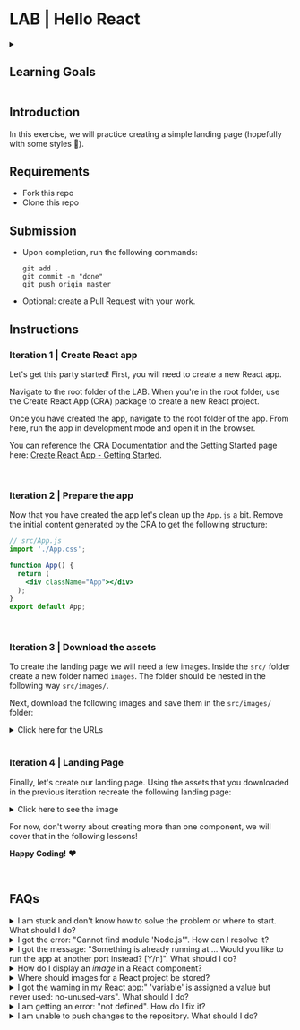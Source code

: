 # LAB | Hello React

<details>

  <summary>
   <h2>Learning Goals</h2>
  </summary>

  <br>

  Upon completion of this exercise, you will be able to:

  - Set up a new React app and run it in development mode.
  - Create and render a React function component.
  - Use JSX to render content within a React component.
  - Import and render images in a React component.

  <br>
  <hr> 

</details>

## Introduction

In this exercise, we will practice creating a simple landing page (hopefully with some styles :blossom:).

## Requirements

- Fork this repo
- Clone this repo

## Submission

- Upon completion, run the following commands:

  ```
  git add .
  git commit -m "done"
  git push origin master
  ```

- Optional: create a Pull Request with your work.

## Instructions

### Iteration 1 | Create React app

Let's get this party started! First, you will need to create a new React app.

Navigate to the root folder of the LAB. When you're in the root folder, use the Create React App (CRA) package to create a new React project. 

Once you have created the app, navigate to the root folder of the app. From here, run the app in development mode and open it in the browser.



You can reference the CRA Documentation and the Getting Started page here: [Create React App - Getting Started](https://create-react-app.dev/docs/getting-started).

<br>

### Iteration 2 | Prepare the app

Now that you have created the app let's clean up the `App.js` a bit. Remove the initial content generated by the CRA to get the following structure:

```jsx
// src/App.js
import './App.css';

function App() {
  return (
    <div className="App"></div>
  );
}
export default App;
```

<br>

### Iteration 3 | Download the assets

To create the landing page we will need a few images. Inside the `src/` folder create a new folder named `images`. The folder should be nested in the following way `src/images/`. 

Next, download the following images and save them in the `src/images/` folder:

<details>
  <summary>Click here for the URLs</summary>

  <hr>

<img width="50" src="https://images.squarespace-cdn.com/content/v1/613f1e4d6b0212660acd9923/b4bd6af5-31a4-4079-a2cb-7632b5f24f58/Horizontal_nobackground.png?format=1500w">

```https://images.squarespace-cdn.com/content/v1/613f1e4d6b0212660acd9923/b4bd6af5-31a4-4079-a2cb-7632b5f24f58/Horizontal_nobackground.png?format=1500w
```

<br>

<img width="50" src="https://education-team-2020.s3.eu-west-1.amazonaws.com/web-dev/labs/landing-page/menu-top-xs-dark.png">

```http
https://education-team-2020.s3.eu-west-1.amazonaws.com/web-dev/labs/landing-page/menu-top-xs.png
```

<br>

<img width="100" src="https://education-team-2020.s3.eu-west-1.amazonaws.com/web-dev/labs/landing-page/icon1.png">

```http
https://education-team-2020.s3.eu-west-1.amazonaws.com/web-dev/labs/landing-page/icon1.png
```

<br>

<img width="100" src="https://education-team-2020.s3.eu-west-1.amazonaws.com/web-dev/labs/landing-page/icon2.png">

```http
https://education-team-2020.s3.eu-west-1.amazonaws.com/web-dev/labs/landing-page/icon2.png
```

<br>

<img width="100" src="https://education-team-2020.s3.eu-west-1.amazonaws.com/web-dev/labs/landing-page/icon3.png">

```http
https://education-team-2020.s3.eu-west-1.amazonaws.com/web-dev/labs/landing-page/icon3.png
```

<br>

<img width="100" src="https://education-team-2020.s3.eu-west-1.amazonaws.com/web-dev/labs/landing-page/icon4.png">

```http
https://education-team-2020.s3.eu-west-1.amazonaws.com/web-dev/labs/landing-page/icon4.png
```

<hr>

</details>

<br>

### Iteration 4 | Landing Page

Finally, let's create our landing page. Using the assets that you downloaded in the previous iteration recreate the following landing page:

<details>
  <summary>Click here to see the image</summary>

  <hr>

![](https://s3-eu-west-1.amazonaws.com/ih-materials/uploads/upload_2c5c24ee05aa5fa68a76eee564ad44ee.png)

</details>

For now, don't worry about creating more than one component, we will cover that in the following lessons!

**Happy Coding!** :heart:

<br>

## FAQs


<details>
  <summary>I am stuck and don't know how to solve the problem or where to start. What should I do?</summary>

  <br>

  If you are stuck in your code and don't know how to solve the problem or where to start, you should take a step back and try to form a clear question about the specific issue you are facing. This will help you narrow down the problem and come up with potential solutions.

  For example, is it a concept that you don't understand, or are you receiving an error message that you don't know how to fix? It is usually helpful to try to state the problem as clearly as possible, including any error messages you are receiving. This can help you communicate the issue to others and potentially get help from classmates or online resources. 

  Once you have a clear understanding of the problem, you will be able to start working toward the solution.

  <br>

  [Back to top](#faqs)

</details>

<details>
  <summary>I got the error: "Cannot find module 'Node.js'". How can I resolve it?</summary>

  <br>

  The error "Cannot find module" in a Node.js application means that the module you are trying to import or use does not exist in your project or cannot be found by Node.js.

  There are a few things you can try to resolve the issue:

  1. **Dependencies are not installed**: Make sure that all dependencies are installed.
   
   To do this, run the command `npm install` in the root folder of your project.

   This will install all of the dependencies listed in the project's `package.json` file, and ensure that all of the modules that your Node'js application requires are available.

  2. **Module is not installed**: Make sure that the *package* you are trying to use is listed in the project's `package.json` and that it is installed.

   To do this, run the command `npm install <package_name>`, replacing the `<package_name>` with the name of the package.

   This will add the package to the list of dependencies in the `package.json` file, and install it in the project.

  3. **Module is not imported:** Make sure that you've imported the module/package correctly and that the `import` statement is spelled correctly and available in the correct place in your code.

  4. **Wrong file path:** If you are importing another file as a module, make sure that the file you are trying to *import* is located in the correct folder and that you are using the correct file path.

  5. **Wrong module/package name:** Check the spelling of the package name you are trying to import.

  <br>

  [Back to top](#faqs)

</details>

<details>
  <summary>I got the message: "Something is already running at ... Would you like to run the app at another port instead? [Y/n]". What should I do?</summary>

  <br>

  This message means that another process is already using the specified port. This could be another instance of your React app, or it could be another application that is using that port.
  To resolve this, you can change the port your React app is running on by typing Y when prompted. This will kill the process and automatically start the server on another port.
  Another approach is to manually terminate the process using the port in question and then try running the app again.

  <br>

  [Back to top](#faqs)

</details>

<details>
  <summary>How do I display an <em>image</em> in a React component?</summary>

  <br>

  To display an image in a React component, you should first `import` the image in the component and then render it. Here is an example of how to do this:

  ```jsx
  import example from "./example.png"; // Import the image file

  function App() {
    return (
      <img src={example} alt="example" /> // Display the image
    )
  }

  export default App;
  ```

  In the above example, the `example` variable is assigned the value of the imported image file. The image is then displayed using the `<img>` element, with the `src` attribute set to the `example` variable.

  <br>

  [Back to top](#faqs)

</details>

<details>
  <summary>Where should images for a React project be stored?</summary>

  <br>

  The images for your React project should be stored inside the `src/` folder. To keep things organized you should create a separate `assets/` or `images/` directory inside of the `src/` folder.

  <br>

  [Back to top](#faqs)

</details>

<details>
  <summary>I got the warning in my React app:" 'variable' is assigned a value but never used: no-unused-vars". What should I do?</summary>

  <br>
  
  This warning is a linting error thrown by a linting tool in your React project, and it is warning you that the variable is created, but that it is never being used in your code.

  To resolve this issue, you can either use the variable in your code, or you can simply remove the variable if you don't need it.

  <br>

  [Back to top](#faqs)

</details>

<details>
  <summary>I am getting an error: "not defined". How do I fix it?</summary>

  <br>

  The "ReferenceError: variable is not defined" error in JavaScript occurs when you try to access a variable or a function that has not been defined yet or is out of scope. 

  To fix the issue, check that you have defined the variable or function that you are trying to use and double-check the spelling to make sure you are using the correct name.

  In case the variable or a function is defined in another file, make sure that the file has been imported or loaded correctly.

  <br>

  [Back to top](#faqs)

</details>

<details>
  <summary>I am unable to push changes to the repository. What should I do?</summary>

  <br>

  There are a couple of possible reasons why you may be unable to *push* changes to a Git repository:

  1. **You have not committed your changes:** Before you can push your changes to the repository, you need to commit them using the `git commit` command. Make sure you have committed your changes and try pushing again. To do this, run the following terminal commands from the project folder:

   ```bash
   git add .
   git commit -m "Your commit message"
   git push
   ```

   2. **You do not have permission to push to the repository:** If you have cloned the repository directly from the teacher's repository without making a *Fork* first, you do not have write access to the repository.
   To check which remote repository you have cloned, run the following terminal command from the project folder:

   ```bash
   git remote -v
   ```

  If the link shown is the same as the main teacher's repository, you will need to fork the repository to your GitHub account first, and then clone your fork to your local machine to be able to push the changes.

  Note: You may want to make a copy of the code you have locally, to avoid losing it in the process.

  <br>

  [Back to top](#faqs)

</details>
